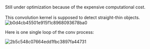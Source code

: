 Still under optimization because of the expensive computational cost.\
\
This convolution kernel is supposed to detect straight-thin objects.
![b0d4cb45501e915f1c8968093678ba0](https://github.com/doft7401ud/ssconv/assets/117999537/f0f564a2-43ff-4950-9e48-6af924ba27db)

Here is one single loop of the conv process:

![2b5c548c07664edd1fbc3897fa44731](https://github.com/doft7401ud/ssconv/assets/117999537/82839972-30e4-4c80-8972-c9fa76c0d94e)
